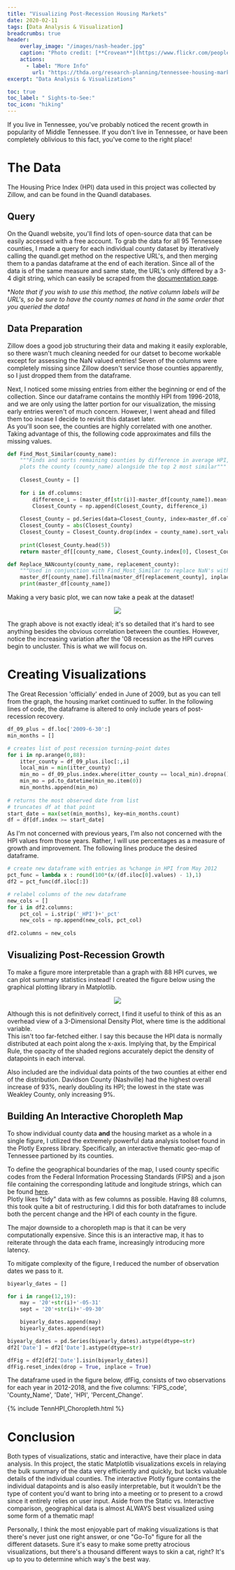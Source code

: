 ```yaml
---
title: "Visualizing Post-Recession Housing Markets"
date: 2020-02-11
tags: [Data Analysis & Visualization]
breadcrumbs: true
header:
    overlay_image: "/images/nash-header.jpg"
    caption: "Photo credit: [**Crovean**](https://www.flickr.com/people/crovean/)"
    actions:
      - label: "More Info"
        url: "https://thda.org/research-planning/tennessee-housing-market"
excerpt: "Data Analysis & Visualizations"

toc: true
toc_label: " Sights-to-See:"
toc_icon: "hiking"
---
```


If you live in Tennessee, you've probably noticed the recent growth in popularity of Middle Tennessee. If you don't live in Tennessee, or have been completely oblivious to this fact, you've come to the right place!
  
# The Data
The Housing Price Index (HPI) data used in this project was collected by Zillow, and can be found in the Quandl databases.  

## Query
On the Quandl website, you'll find lots of open-source data that can be easily accessed with a free account. To grab the data for all 95 Tennessee counties, I made a query for each individual county dataset by itteratively calling the quandl.get method on the respective URL's, and then merging them to a pandas dataframe at the end of each iteration. Since all of the data is of the same measure and same state, the URL's only differed by a 3-4 digit string, which can easily be scraped from the [documentation page](https://www.quandl.com/data/ZILLOW-Zillow-Real-Estate-Research/documentation).  
  
**Note that if you wish to use this method, the native column labels will be URL's, so be sure to have the county names at hand in the same order that you queried the data!*  
  
## Data Preparation
Zillow does a good job structuring their data and making it easily explorable, so there wasn't much cleaning needed for our datset to become workable except for assessing the NaN valued entries! Seven of the columns were completely missing since Zillow doesn't service those counties apparently, so I just dropped them from the dataframe.  
  
Next, I noticed some missing entries from either the beginning or end of the collection. Since our dataframe contains the monthly HPI from 1996-2018, and we are only using the latter portion for our visualization, the missing early entries weren't of much concern. However, I went ahead and filled them too incase I decide to revisit this dataset later.  
As you'll soon see, the counties are highly correlated with one another. Taking advantage of this, the following code approximates and fills the missing values.


```python
def Find_Most_Similar(county_name):
    """Finds and sorts remaining counties by difference in average HPI, prints top 5, and 
    plots the county (county_name) alongside the top 2 most similar"""
    
    Closest_County = []
    
    for i in df.columns:
        difference_i = (master_df[str(i)]-master_df[county_name]).mean(0)
        Closest_County = np.append(Closest_County, difference_i)
    
    Closest_County = pd.Series(data=Closest_County, index=master_df.columns.transpose())
    Closest_County = abs(Closest_County)
    Closest_County = Closest_County.drop(index = county_name).sort_values()
    
    print(Closest_County.head(5))
    return master_df[[county_name, Closest_County.index[0], Closest_County.index[1]]].plot()

def Replace_NANcounty(county_name, replacement_county):
    """Used in conjunction with Find_Most_Similar to replace NaN's with best fit"""
    master_df[county_name].fillna(master_df[replacement_county], inplace=True)
    print(master_df[county_name])
```

  
Making a very basic plot, we can now take a peak at the dataset!  

<p align="center">
  <img src="/images/HPI_imgs/HPI_linegraph.png">
</p>

The graph above is not exactly ideal; it's so detailed that it's hard to see anything besides the obvious correlation between the counties. However, notice the increasing variation after the '08 recession as the HPI curves begin to uncluster. This is what we will focus on.

# Creating Visualizations
The Great Recession 'officially' ended in June of 2009, but as you can tell from the graph, the housing market continued to suffer. In the following lines of code, the dataframe is altered to only include years of post-recession recovery.


```python
df_09_plus = df.loc['2009-6-30':]
min_months = []

# creates list of post recession turning-point dates
for i in np.arange(0,88):
    itter_county = df_09_plus.iloc[:,i]
    local_min = min(itter_county)
    min_mo = df_09_plus.index.where(itter_county == local_min).dropna().values
    min_mo = pd.to_datetime(min_mo.item(0))
    min_months.append(min_mo)
    
# returns the most observed date from list 
# truncates df at that point
start_date = max(set(min_months), key=min_months.count)
df = df[df.index >= start_date]
```

As I'm not concerned with previous years, I'm also not concerned with the HPI values from those years. Rather, I will use percentages as a measure of growth and improvement. The following lines produce the desired dataframe.


```python
# create new dataframe with entries as %change in HPI from May 2012
pct_func = lambda x : round(100*(x/(df.iloc[0].values) - 1),1)
df2 = pct_func(df.iloc[:])

# relabel columns of the new dataframe
new_cols = []
for i in df2.columns:
    pct_col = i.strip('_HPI')+'_pct'
    new_cols = np.append(new_cols, pct_col)
    
df2.columns = new_cols
```
## Visualizing Post-Recession Growth
To make a figure more interpretable than a graph with 88 HPI curves, we can plot summary statistics instead! I created the figure below using the graphical plotting library in Matplotlib.


<p align="center">
  <img src="/images/HPI_imgs/HPI_Matplotlib_plot.png">
</p>

Although this is not definitively correct, I find it useful to think of this as an overhead view of a 3-Dimensional Density Plot, where time is the additional variable.  
This isn't too far-fetched either. I say this because the HPI data is normally distributed at each point along the x-axis. Implying that, by the Empirical Rule, the opacity of the shaded regions accurately depict the density of datapoints in each interval.  
  
Also included are the individual data points of the two counties at either end of the distribution. Davidson County (Nashville) had the highest overall increase of 93%, nearly doubling its HPI; the lowest in the state was Weakley County, only increasing 9%.  

## Building An Interactive Choropleth Map
To show individual county data **and** the housing market as a whole in a single figure, I utilized the extremely powerful data analysis toolset found in the Plotly Express library. Specifically, an interactive thematic geo-map of Tennessee partioned by its counties.  
  
To define the geographical boundaries of the map, I used county specific codes from the Federal Information Processing Standards (FIPS) and a json file containing the corresponding latitude and longitude strings, which can be found [here](https://raw.githubusercontent.com/plotly/datasets/master/geojson-counties-fips.json).  
Plotly likes "tidy" data with as few columns as possible. Having 88 columns, this took quite a bit of restructuring. I did this for both dataframes to include both the percent change and the HPI of each county in the figure.  
  
The major downside to a choropleth map is that it can be very computationally expensive. Since this is an interactive map, it has to reiterate through the data each frame, increasingly introducing more latency.  
  
To mitigate complexity of the figure, I reduced the number of observation dates we pass to it.


```python
biyearly_dates = []

for i in range(12,19):
    may = '20'+str(i)+'-05-31'
    sept = '20'+str(i)+'-09-30'

    biyearly_dates.append(may)
    biyearly_dates.append(sept)

biyearly_dates = pd.Series(biyearly_dates).astype(dtype=str)
df2['Date'] = df2['Date'].astype(dtype=str)

dfFig = df2[df2['Date'].isin(biyearly_dates)]
dfFig.reset_index(drop = True, inplace = True)
```

The dataframe used in the figure below, dfFig, consists of two observations for each year in 2012-2018, and the five columns: 'FIPS_code', 'County_Name', 'Date', 'HPI', 'Percent_Change'.

  
{% include TennHPI_Choropleth.html %}
 
  
# Conclusion
Both types of visualizations, static and interactive, have their place in data analysis. In this project, the static Matplotlib visualizations excels in relaying the bulk summary of the data very efficiently and quickly, but lacks valuable details of the individual counties. The interactive Plotly figure contains the individual datapoints and is also easily interpretable, but it wouldn't be the type of content you'd want to bring into a meeting or to present to a crowd since it entirely relies on user input. Aside from the Static vs. Interactive comparison, geographical data is almost ALWAYS best visualized using some form of a thematic map!  
  
Personally, I think the most enjoyable part of making visualizations is that there's never just one right answer, or one "Go-To" figure for all the different datasets. Sure it's easy to make some pretty atrocious visualizations, but there's a thousand different ways to skin a cat, right? It's up to you to determine which way's the best way.

